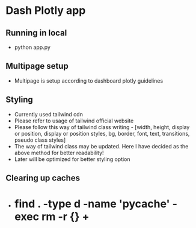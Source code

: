 # Dash Plotly app 

## Running in local
- python app.py

## Multipage setup
- Multipage is setup according to dashboard plotly guidelines

## Styling
- Currently used tailwind cdn
- Please refer to usage of tailwind official website
- Please follow this way of tailwind class writing - [width, height, display or position, display or position styles, bg, border, font, text, transitions, pseudo class styles]
- The way of tailwind class may be updated. Here I have decided as the above method for better readability!
- Later will be optimized for better styling option

## Clearing up caches
- # find . -type d -name '__pycache__' -exec rm -r {} +